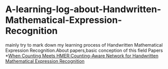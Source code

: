 # A-learning-log-about-Handwritten-Mathematical-Expression-Recognition
mainly try to mark down my learning process of Handwritten Mathematical Expression Recognition.About papers,basic conception of this field
Papers
*[When Counting Meets HMER:Counting-Aware Network for Handwritten Mathematical Expression Recognition](https://arxiv.org/abs/2207.11463)
